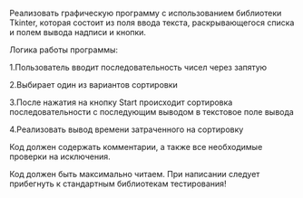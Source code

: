 Реализовать графическую программу с использованием библиотеки Tkinter, которая состоит из поля ввода текста, раскрывающегося списка и полем вывода надписи и кнопки.

Логика работы программы:

1.Пользователь вводит последовательность чисел через запятую

2.Выбирает один из вариантов сортировки

3.После нажатия на кнопку Start происходит сортировка последовательности с последующим выводом в текстовое поле вывода

4.Реализовать вывод времени затраченного на сортировку

Код должен содержать комментарии, а также все необходимые проверки на исключения.

Код должен быть максимально читаем. При написании следует прибегнуть к стандартным библиотекам тестирования!
